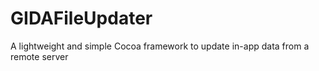 GIDAFileUpdater
===============

A lightweight and simple Cocoa framework to update in-app data from a remote server